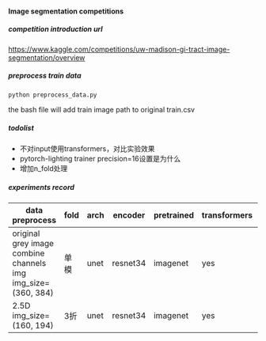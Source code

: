#### Image segmentation competitions

##### competition introduction url

https://www.kaggle.com/competitions/uw-madison-gi-tract-image-segmentation/overview

##### preprocess train data

```bash
python preprocess_data.py
``` 

the bash file will add train image path to original train.csv

##### todolist

- 不对input使用transformers，对比实验效果
- pytorch-lighting trainer precision=16设置是为什么
- 增加n_fold处理

##### experiments record

| data preprocess                                              | fold | arch | encoder  | pretrained | transformers | loss function              | valid loss | submit score |
|--------------------------------------------------------------|------|------|----------|------------|--------------|----------------------------|------------|--------------|
| original grey image combine channels img img_size=(360, 384) | 单模   |unet             | resnet34 | imagenet   | yes          | 0.5BSELoss + 0.5TverskyLoss | 0.11649    | 0.834        |
| 2.5D img_size=(160, 194)                                     | 3折   |unet             | resnet34 | imagenet   | yes          | 0.5BSELoss + 0.5TverskyLoss | 0.13349    | 0.762        |

